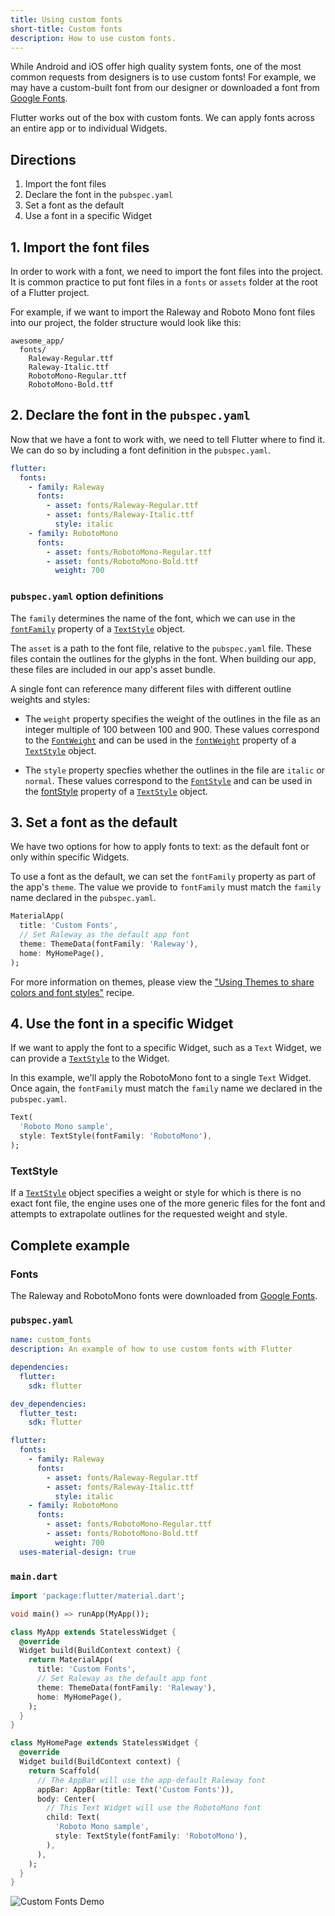 ```yaml
---
title: Using custom fonts
short-title: Custom fonts
description: How to use custom fonts.
---
```


While Android and iOS offer high quality system fonts, one of the most common
requests from designers is to use custom fonts! For example, we may have a
custom-built font from our designer or downloaded a font from
[Google Fonts](https://fonts.google.com/).

Flutter works out of the box with custom fonts. We can apply fonts across an
entire app or to individual Widgets.

## Directions

  1. Import the font files
  2. Declare the font in the `pubspec.yaml`
  3. Set a font as the default
  4. Use a font in a specific Widget

## 1. Import the font files

In order to work with a font, we need to import the font files into the project.
It is common practice to put font files in a `fonts` or `assets` folder at the
root of a Flutter project.

For example, if we want to import the Raleway and Roboto Mono font files into
our project, the folder structure would look like this:

```
awesome_app/
  fonts/
    Raleway-Regular.ttf
    Raleway-Italic.ttf
    RobotoMono-Regular.ttf
    RobotoMono-Bold.ttf
```

## 2. Declare the font in the `pubspec.yaml`

Now that we have a font to work with, we need to tell Flutter where to find it.
We can do so by including a font definition in the `pubspec.yaml`.

```yaml
flutter:
  fonts:
    - family: Raleway
      fonts:
        - asset: fonts/Raleway-Regular.ttf
        - asset: fonts/Raleway-Italic.ttf
          style: italic
    - family: RobotoMono
      fonts:
        - asset: fonts/RobotoMono-Regular.ttf
        - asset: fonts/RobotoMono-Bold.ttf
          weight: 700
```

### `pubspec.yaml` option definitions

The `family` determines the name of the font, which we can use in the
[`fontFamily`](https://docs.flutter.io/flutter/painting/TextStyle/fontFamily.html)
property of a [`TextStyle`](https://docs.flutter.io/flutter/painting/TextStyle-class.html)
object.

The `asset` is a path to the font file, relative to the `pubspec.yaml` file.
These files contain the outlines for the glyphs in the font. When building our
app, these files are included in our app's asset bundle.

A single font can reference many different files with different outline weights
and styles:

  * The `weight` property specifies the weight of the outlines in the file as an
    integer multiple of 100 between 100 and 900. These values correspond to the
    [`FontWeight`](https://docs.flutter.io/flutter/dart-ui/FontWeight-class.html)
    and can be used in the [`fontWeight`](https://docs.flutter.io/flutter/painting/TextStyle/fontWeight.html)
    property of a [`TextStyle`](https://docs.flutter.io/flutter/painting/TextStyle-class.html)
    object.

  * The `style` property specfies whether the outlines in the file are
    `italic` or `normal`. These values correspond to the
    [`FontStyle`](https://docs.flutter.io/flutter/dart-ui/FontStyle-class.html)
    and can be used in the [fontStyle](https://docs.flutter.io/flutter/painting/TextStyle/fontStyle.html)
    property of a [`TextStyle`](https://docs.flutter.io/flutter/painting/TextStyle-class.html)
    object.

## 3. Set a font as the default

We have two options for how to apply fonts to text: as the default font or only
within specific Widgets.

To use a font as the default, we can set the `fontFamily` property as part of
the app's `theme`. The value we provide to `fontFamily` must match the `family`
name declared in the `pubspec.yaml`.

<!-- skip -->
```dart
MaterialApp(
  title: 'Custom Fonts',
  // Set Raleway as the default app font
  theme: ThemeData(fontFamily: 'Raleway'),
  home: MyHomePage(),
);
```

For more information on themes, please view the ["Using Themes to share colors
and font styles"](/docs/cookbook/design/themes/) recipe.

## 4. Use the font in a specific Widget

If we want to apply the font to a specific Widget, such as a `Text` Widget,
we can provide a [`TextStyle`](https://docs.flutter.io/flutter/painting/TextStyle-class.html)
to the Widget.

In this example, we'll apply the RobotoMono font to a single `Text` Widget. Once
again, the `fontFamily` must match the `family` name we declared in the
`pubspec.yaml`.

<!-- skip -->
```dart
Text(
  'Roboto Mono sample',
  style: TextStyle(fontFamily: 'RobotoMono'),
);
```

### TextStyle

If a [`TextStyle`](https://docs.flutter.io/flutter/painting/TextStyle-class.html)
object specifies a weight or style for which is there is no exact font file, the
engine uses one of the more generic files for the font and attempts to
extrapolate outlines for the requested weight and style.

## Complete example

### Fonts

The Raleway and RobotoMono fonts were downloaded from [Google Fonts](https://fonts.google.com/).

### `pubspec.yaml`

```yaml
name: custom_fonts
description: An example of how to use custom fonts with Flutter

dependencies:
  flutter:
    sdk: flutter

dev_dependencies:
  flutter_test:
    sdk: flutter

flutter:
  fonts:
    - family: Raleway
      fonts:
        - asset: fonts/Raleway-Regular.ttf
        - asset: fonts/Raleway-Italic.ttf
          style: italic
    - family: RobotoMono
      fonts:
        - asset: fonts/RobotoMono-Regular.ttf
        - asset: fonts/RobotoMono-Bold.ttf
          weight: 700
  uses-material-design: true
```

### `main.dart`

```dart
import 'package:flutter/material.dart';

void main() => runApp(MyApp());

class MyApp extends StatelessWidget {
  @override
  Widget build(BuildContext context) {
    return MaterialApp(
      title: 'Custom Fonts',
      // Set Raleway as the default app font
      theme: ThemeData(fontFamily: 'Raleway'),
      home: MyHomePage(),
    );
  }
}

class MyHomePage extends StatelessWidget {
  @override
  Widget build(BuildContext context) {
    return Scaffold(
      // The AppBar will use the app-default Raleway font
      appBar: AppBar(title: Text('Custom Fonts')),
      body: Center(
        // This Text Widget will use the RobotoMono font
        child: Text(
          'Roboto Mono sample',
          style: TextStyle(fontFamily: 'RobotoMono'),
        ),
      ),
    );
  }
}
```

![Custom Fonts Demo](/images/cookbook/fonts.png)
